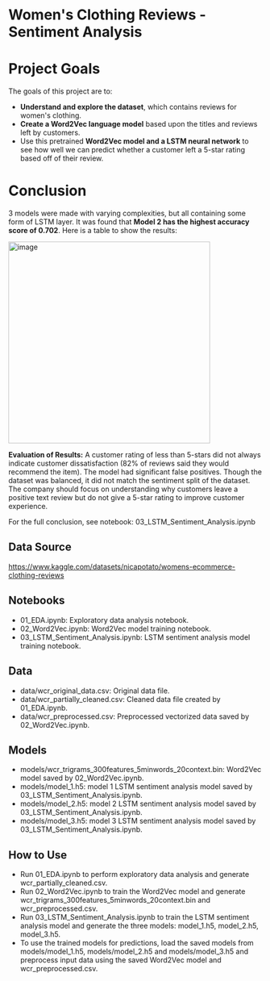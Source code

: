 # Women's Clothing Reviews - Sentiment Analysis

# Project Goals
The goals of this project are to:
 - **Understand and explore the dataset**, which contains reviews for women's clothing.
 - **Create a Word2Vec language model** based upon the titles and reviews left by customers.
 - Use this pretrained **Word2Vec model and a LSTM neural network** to see how well we can predict whether a customer left a 5-star rating based off of their review.

# Conclusion

3 models were made with varying complexities, but all containing some form of LSTM layer. It was found that **Model 2 has the highest accuracy score of 0.702**. Here is a table to show the results:

<img width="400" alt="image" src="https://user-images.githubusercontent.com/73466733/223437077-ddde4981-f2d0-441c-a90b-9b0365b3b680.png">

**Evaluation of Results:**  A customer rating of less than 5-stars did not always indicate customer dissatisfaction (82% of reviews said they would recommend the item). The model had significant false positives. Though the dataset was balanced, it did not match the sentiment split of the dataset. The company should focus on understanding why customers leave a positive text review but do not give a 5-star rating to improve customer experience.

For the full conclusion, see notebook: 03_LSTM_Sentiment_Analysis.ipynb

## Data Source
https://www.kaggle.com/datasets/nicapotato/womens-ecommerce-clothing-reviews

## Notebooks
 - 01_EDA.ipynb: Exploratory data analysis notebook.
 - 02_Word2Vec.ipynb: Word2Vec model training notebook.
 - 03_LSTM_Sentiment_Analysis.ipynb: LSTM sentiment analysis model training notebook.

## Data
 - data/wcr_original_data.csv: Original data file.
 - data/wcr_partially_cleaned.csv: Cleaned data file created by 01_EDA.ipynb.
 - data/wcr_preprocessed.csv: Preprocessed vectorized data saved by 02_Word2Vec.ipynb.

## Models
 - models/wcr_trigrams_300features_5minwords_20context.bin: Word2Vec model saved by 02_Word2Vec.ipynb.
 - models/model_1.h5: model 1 LSTM sentiment analysis model saved by 03_LSTM_Sentiment_Analysis.ipynb.
 - models/model_2.h5: model 2 LSTM sentiment analysis model saved by 03_LSTM_Sentiment_Analysis.ipynb.
 - models/model_3.h5: model 3 LSTM sentiment analysis model saved by 03_LSTM_Sentiment_Analysis.ipynb.
 
 
## How to Use
 - Run 01_EDA.ipynb to perform exploratory data analysis and generate wcr_partially_cleaned.csv.
 - Run 02_Word2Vec.ipynb to train the Word2Vec model and generate wcr_trigrams_300features_5minwords_20context.bin and wcr_preprocessed.csv.
 - Run 03_LSTM_Sentiment_Analysis.ipynb to train the LSTM sentiment analysis model and generate the three models: model_1.h5, model_2.h5, model_3.h5.
 - To use the trained models for predictions, load the saved models from models/model_1.h5, models/model_2.h5 and models/model_3.h5 and preprocess input data using the saved Word2Vec model and wcr_preprocessed.csv.
